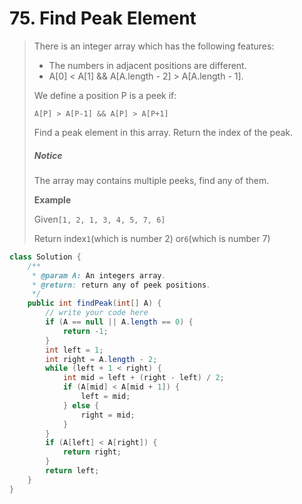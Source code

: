 # 75. Find Peak Element

> There is an integer array which has the following features:
>
> * The numbers in adjacent positions are different.
> * A\[0\] &lt; A\[1\] && A\[A.length - 2\] &gt; A\[A.length - 1\].
>
> We define a position P is a peek if:
>
> ```
> A[P] > A[P-1] && A[P] > A[P+1]
> ```
>
> Find a peak element in this array. Return the index of the peak.
>
> ##### Notice
>
> The array may contains multiple peeks, find any of them.
>
> **Example**
>
> Given`[1, 2, 1, 3, 4, 5, 7, 6]`
>
> Return index`1`\(which is number 2\) or`6`\(which is number 7\)

```java
class Solution {
    /**
     * @param A: An integers array.
     * @return: return any of peek positions.
     */
    public int findPeak(int[] A) {
        // write your code here
        if (A == null || A.length == 0) {
            return -1;
        }
        int left = 1;
        int right = A.length - 2;
        while (left + 1 < right) {
            int mid = left + (right - left) / 2;
            if (A[mid] < A[mid + 1]) {
                left = mid;
            } else {
                right = mid;
            }
        }
        if (A[left] < A[right]) {
            return right;
        }
        return left;
    }
}
```



